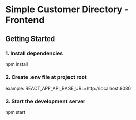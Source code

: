 # Simple Customer Directory - Frontend

##  Getting Started

### 1. Install dependencies
npm install

### 2. Create .env file at project root
example: REACT_APP_API_BASE_URL=http://localhost:8080

### 3. Start the development server
npm start
